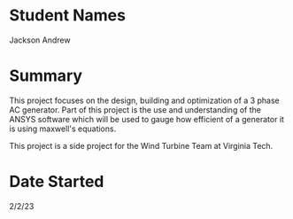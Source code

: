 # Student Names 
Jackson Andrew

# Summary
This project focuses on the design, building and optimization of a 3 phase AC generator. Part of this project is the use and understanding of the ANSYS software which will be used to gauge how efficient of a generator it is using maxwell's equations.      

This project is a side project for the Wind Turbine Team at Virginia Tech. 

# Date Started
2/2/23
